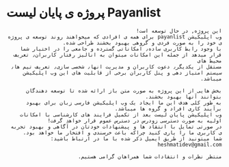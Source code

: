# پروژه ی پایان لیست Payanlist

<div dir="rtl">

    این پروژه, در حال توسعه است!
    وب اپلیکیشن payanlist برای همه ی افرادی که میخواهند روند توسعه ی پروژه ی خود را به صورت فردی و گروهی بهبود بخشند طراحی شده.
    با وجود رابط کاربری ساده٫ امکاناتی گسترده و جامعی را در اختیار شما قرار میدهد از جمله این امکانات میتوان به انالیز رفتار کاربران٫ تعریف محیط های
    مستقل از یکدیگر٫ دعوت کاربران و مدیریت انها٫ شخصی سازی٫ تعریف تیم ها٫ سیستم امتیاز دهی و پنل کاربران برخی از قابلیت های این وب اپلیکیشن میباشد.

    بخش هایی از این پروژه به صورت متن باز ارائه شده تا توسعه دهندگان بتوانند آنها بهبود بخشند.
    به طور کلی هدف این ما ایجاد یک وب اپلیکیشن فارسی زبان برای بهبود برآیند کاری افراد و گروه ها میباشد.
    وب اپلیکیشن پایان لیست بعد از تکمیل فرایند های کارشناسی با امکانات اولیه به صورت دسترسی زودرس در دسترس عموم قرار خواهد گرفت!
    در صورتی تمایل با انتقاد ها و پیشنهادات خودتان در آگاهی و بهبود تجربه ی کاربری ما را یاری کنید چراکه باعث خرسندی و افتخار ما خواهد بود.
    شما میتونید از طریق ایمیل ذکر شده با ما در ارتباط باشید:
    heshmatidev@gmail.com
    
    منتظر نظرات و انتقادات شما همراهان گرامی هستیم.
</div>
